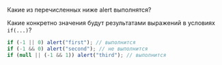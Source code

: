 Какие из перечисленных ниже alert выполнятся?

Какие конкретно значения будут результатами выражений в условиях `if(...)`?

```js
if (-1 || 0) alert("first"); // выполнится
if (-1 && 0) alert("second"); // не выполнится
if (null || (-1 && 1)) alert("third"); // выполнится
```
